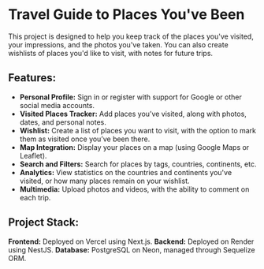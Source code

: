 # Travel Guide to Places You've Been

This project is designed to help you keep track of the places you've visited, your impressions, and the photos you've taken. You can also create wishlists of places you'd like to visit, with notes for future trips.

## Features:

-   **Personal Profile:** Sign in or register with support for Google or other social media accounts.
-   **Visited Places Tracker:** Add places you’ve visited, along with photos, dates, and personal notes.
-   **Wishlist:** Create a list of places you want to visit, with the option to mark them as visited once you’ve been there.
-   **Map Integration:** Display your places on a map (using Google Maps or Leaflet).
-   **Search and Filters:** Search for places by tags, countries, continents, etc.
-   **Analytics:** View statistics on the countries and continents you've visited, or how many places remain on your wishlist.
-   **Multimedia:** Upload photos and videos, with the ability to comment on each trip.

## Project Stack:

**Frontend:** Deployed on Vercel using Next.js.
**Backend:** Deployed on Render using NestJS.
**Database:** PostgreSQL on Neon, managed through Sequelize ORM.
